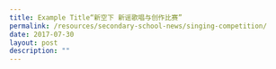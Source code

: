```yaml
---
title: Example Title“新空下 新谣歌唱与创作比赛”
permalink: /resources/secondary-school-news/singing-competition/
date: 2017-07-30
layout: post
description: ""
---
```

